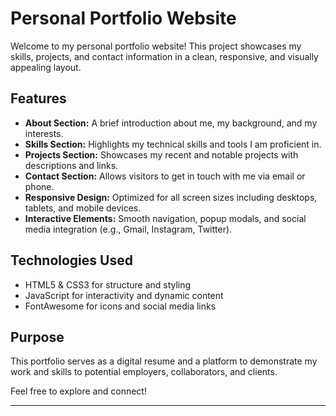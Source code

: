 # Personal Portfolio Website

Welcome to my personal portfolio website! This project showcases my skills, projects, and contact information in a clean, responsive, and visually appealing layout.

## Features
- **About Section:** A brief introduction about me, my background, and my interests.
- **Skills Section:** Highlights my technical skills and tools I am proficient in.
- **Projects Section:** Showcases my recent and notable projects with descriptions and links.
- **Contact Section:** Allows visitors to get in touch with me via email or phone.
- **Responsive Design:** Optimized for all screen sizes including desktops, tablets, and mobile devices.
- **Interactive Elements:** Smooth navigation, popup modals, and social media integration (e.g., Gmail, Instagram, Twitter).

## Technologies Used
- HTML5 & CSS3 for structure and styling
- JavaScript for interactivity and dynamic content
- FontAwesome for icons and social media links

## Purpose
This portfolio serves as a digital resume and a platform to demonstrate my work and skills to potential employers, collaborators, and clients.

Feel free to explore and connect!

---

